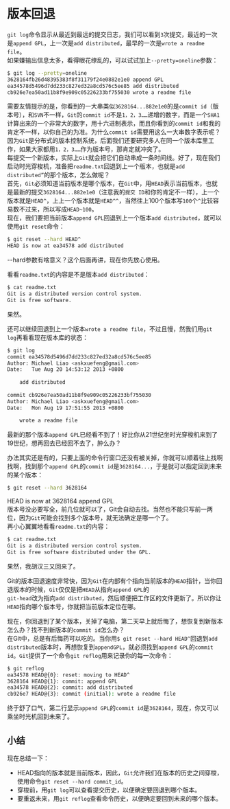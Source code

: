 # 版本回退

`git log`命令显示从最近到最远的提交日志，我们可以看到`3`次提交，最近的一次是`append GPL`，上一次是`add distributed`，最早的一次是`wrote a readme file`。     
如果嫌输出信息太多，看得眼花缭乱的，可以试试加上`--pretty=oneline`参数：    
```bash
$ git log --pretty=oneline    
3628164fb26d48395383f8f31179f24e0882e1e0 append GPL    
ea34578d5496d7dd233c827ed32a8cd576c5ee85 add distributed    
cb926e7ea50ad11b8f9e909c05226233bf755030 wrote a readme file    
```
需要友情提示的是，你看到的一大串类似`3628164...882e1e0`的是`commit id`（版本号），和`SVN`不一样，`Git`的`commit id`不是`1，2，3……`递增的数字，而是一个`SHA1`计算出来的一个非常大的数字，用十六进制表示，而且你看到的`commit id`和我的肯定不一样，以你自己的为准。为什么`commit id`需要用这么一大串数字表示呢？因为`Git`是分布式的版本控制系统，后面我们还要研究多人在同一个版本库里工作，如果大家都用`1，2，3……`作为版本号，那肯定就冲突了。         
每提交一个新版本，实际上`Git`就会把它们自动串成一条时间线。好了，现在我们启动时光穿梭机，准备把`readme.txt`回退到上一个版本，也就是`add distributed”`的那个版本，怎么做呢？             
首先，`Git`必须知道当前版本是哪个版本，在`Git`中，用`HEAD`表示当前版本，也就是最新的提交`3628164...882e1e0`（注意我的`提交 ID`和你的肯定不一样），上一个版本就是`HEAD^`，上上一个版本就是`HEAD^^`，当然往上100个版本写`100`个`^`比较容易数不过来，所以写成`HEAD~100`。  
现在，我们要把当前版本`append GPL`回退到上一个版本`add distributed`，就可以使用`git reset`命令：    
```bash
$ git reset --hard HEAD^      
HEAD is now at ea34578 add distributed      
```
--hard参数有啥意义？这个后面再讲，现在你先放心使用。      
      
看看`readme.txt`的内容是不是版本`add distributed`：      
```bash
$ cat readme.txt      
Git is a distributed version control system.      
Git is free software.      
```
果然。      

还可以继续回退到上一个版本`wrote a readme file`，不过且慢，然我们用`git log`再看看现在版本库的状态：      
```bash
$ git log      
commit ea34578d5496d7dd233c827ed32a8cd576c5ee85      
Author: Michael Liao <askxuefeng@gmail.com>      
Date:   Tue Aug 20 14:53:12 2013 +0800      
      
    add distributed      
      
commit cb926e7ea50ad11b8f9e909c05226233bf755030      
Author: Michael Liao <askxuefeng@gmail.com>      
Date:   Mon Aug 19 17:51:55 2013 +0800      
      
    wrote a readme file      
```
最新的那个版本`append GPL`已经看不到了！好比你从21世纪坐时光穿梭机来到了19世纪，想再回去已经回不去了，肿么办？      

办法其实还是有的，只要上面的命令行窗口还没有被关掉，你就可以顺着往上找啊找啊，找到那个`append GPL`的`commit id`是`3628164...`，于是就可以指定回到未来的某个版本：      
```bash
$ git reset --hard 3628164      
```
HEAD is now at 3628164 append GPL      
版本号没必要写全，前几位就可以了，Git会自动去找。当然也不能只写前一两位，因为`Git`可能会找到多个版本号，就无法确定是哪一个了。      
再小心翼翼地看看`readme.txt`的内容：      
```bash
$ cat readme.txt      
Git is a distributed version control system.      
Git is free software distributed under the GPL.      
```
果然，我胡汉三又回来了。      

Git的版本回退速度非常快，因为`Git`在内部有个指向当前版本的`HEAD`指针，当你回退版本的时候，`Git`仅仅是把`HEAD`从指向`append GPL`的    
`git-head`改为指向`add distributed`，然后顺便把工作区的文件更新了。所以你让`HEAD`指向哪个版本号，你就把当前版本定位在哪。    

现在，你回退到了某个版本，关掉了电脑，第二天早上就后悔了，想恢复到新版本怎么办？找不到新版本的`commit id`怎么办？     
在Git中，总是有后悔药可以吃的。当你用`$ git reset --hard HEAD^`回退到`add distributed`版本时，再想恢复到`appendGPL`，就必须找到`append GPL`的`commit id`。`Git`提供了一个命令`git reflog`用来记录你的每一次命令：      
```bash
$ git reflog      
ea34578 HEAD@{0}: reset: moving to HEAD^      
3628164 HEAD@{1}: commit: append GPL      
ea34578 HEAD@{2}: commit: add distributed      
cb926e7 HEAD@{3}: commit (initial): wrote a readme file    
```  
终于舒了口气，第二行显示`append GPL`的`commit id`是`3628164`，现在，你又可以乘坐时光机回到未来了。      

## **小结**      
现在总结一下：      

- HEAD指向的版本就是当前版本，因此，`Git`允许我们在版本的历史之间穿梭，使用命令`git reset --hard commit_id`。    
- 穿梭前，用`git log`可以查看提交历史，以便确定要回退到哪个版本。    
- 要重返未来，用`git reflog`查看命令历史，以便确定要回到未来的哪个版本。    